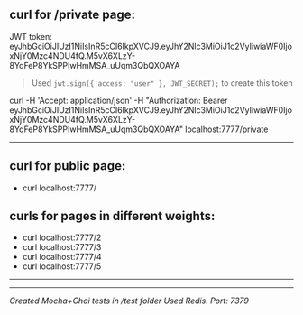 ## curl for /private page:

JWT token: eyJhbGciOiJIUzI1NiIsInR5cCI6IkpXVCJ9.eyJhY2Nlc3MiOiJ1c2VyIiwiaWF0IjoxNjY0Mzc4NDU4fQ.M5vX6XLzY-8YqFeP8YkSPPIwHmMSA_uUqm3QbQXOAYA

> Used `jwt.sign({ access: "user" }, JWT_SECRET);` to create this token

curl -H 'Accept: application/json' -H "Authorization: Bearer eyJhbGciOiJIUzI1NiIsInR5cCI6IkpXVCJ9.eyJhY2Nlc3MiOiJ1c2VyIiwiaWF0IjoxNjY0Mzc4NDU4fQ.M5vX6XLzY-8YqFeP8YkSPPIwHmMSA_uUqm3QbQXOAYA" localhost:7777/private

---

## curl for public page:

-    curl localhost:7777/

## curls for pages in different weights:

-    curl localhost:7777/2
-    curl localhost:7777/3
-    curl localhost:7777/4
-    curl localhost:7777/5

---

---

_Created Mocha+Chai tests in /test folder_
_Used Redis. Port: 7379_
